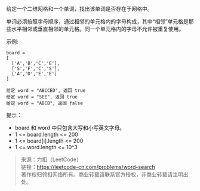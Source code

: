 给定一个二维网格和一个单词，找出该单词是否存在于网格中。

单词必须按照字母顺序，通过相邻的单元格内的字母构成，其中“相邻”单元格是那些水平相邻或垂直相邻的单元格。同一个单元格内的字母不允许被重复使用。


示例:
```
board =
[
  ['A','B','C','E'],
  ['S','F','C','S'],
  ['A','D','E','E']
]

给定 word = "ABCCED", 返回 true
给定 word = "SEE", 返回 true
给定 word = "ABCB", 返回 false
```

提示：
* board 和 word 中只包含大写和小写英文字母。
* 1 <= board.length <= 200
* 1 <= board[i].length <= 200
* 1 <= word.length <= 10^3

> 来源：力扣（LeetCode）  
> 链接：https://leetcode-cn.com/problems/word-search  
> 著作权归领扣网络所有。商业转载请联系官方授权，非商业转载请注明出处。  